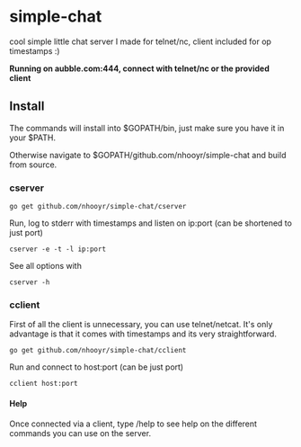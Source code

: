 # simple-chat
cool simple little chat server I made for telnet/nc, client included for op timestamps :)

**Running on aubble.com:444, connect with telnet/nc or the provided client**

## Install

The commands will install into $GOPATH/bin, just make sure you have it in your $PATH.

Otherwise navigate to $GOPATH/github.com/nhooyr/simple-chat and build from source.

### cserver

	go get github.com/nhooyr/simple-chat/cserver

Run, log to stderr with timestamps and listen on ip:port (can be shortened to just port)

	cserver -e -t -l ip:port

See all options with

	cserver -h

### cclient
First of all the client is unnecessary, you can use telnet/netcat. It's only advantage is that it comes with timestamps and its very straightforward.

	go get github.com/nhooyr/simple-chat/cclient

Run and connect to host:port (can be just port)

	cclient host:port

#### Help

Once connected via a client, type /help to see help on the different commands you can use on the server.
